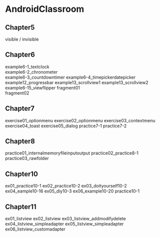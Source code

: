 # AndroidClassroom

## Chapter5
  visible / invisible

## Chapter6
  example6-1_textclock  
  example6-2_chronometer  
  example6-3_countdowntimer 
  example6-4_timepickerdatepicker 
  example12_progressbar 
  example13_scrollview1 
  example13_scrollview2 
  example6-15_viewflipper 
  fragment01  
  fragment02  
  
## Chapter7
  exercise01_optionmenu
  exercise02_optionmenu
  exercise03_contextmenu
  exercise04_toast
  exercise05_dialog
  practice7-1
  practice7-2
  
## Chapter8
  practice01_internalmemoryfileinputoutput
  practice02_practice8-1
  practice03_rawfolder
  
## Chapter10
  ex01_practice10-1
  ex02_practice10-2
  ex03_doityourself10-2
  ex04_eample10-16
  ex05_diy10-3
  ex06_example10-20
  practice10-1
  
## Chapter11
  ex01_listview
  ex02_listview
  ex03_listview_addmodifydelete
  ex04_listview_simpleadapter
  ex05_listview_simpleadapter
  ex06_listview_customadapter
  

  
  
